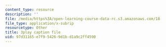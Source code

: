 ```yaml
---
content_type: resource
description: ''
file: /media/https%3A/open-learning-course-data-rc.s3.amazonaws.com/18-01sc-single-variable-calculus-fall-2010/97d31165e7f954269d1bd1a9c2ff4590_wezQdmwolMU.vtt
file_type: application/x-subrip
resourcetype: Other
title: 3play caption file
uid: 97d31165-e7f9-5426-9d1b-d1a9c2ff4590
---
```

